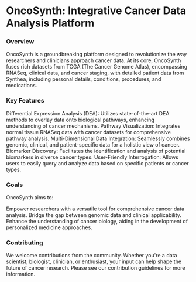 # OncoSynth: Integrative Cancer Data Analysis Platform
### Overview
OncoSynth is a groundbreaking platform designed to revolutionize the way researchers and clinicians approach cancer data. At its core, OncoSynth fuses rich datasets from TCGA (The Cancer Genome Atlas), encompassing RNASeq, clinical data, and cancer staging, with detailed patient data from Synthea, including personal details, conditions, procedures, and medications.

### Key Features
Differential Expression Analysis (DEA): Utilizes state-of-the-art DEA methods to overlay data onto biological pathways, enhancing understanding of cancer mechanisms.
Pathway Visualization: Integrates normal tissue RNASeq data with cancer datasets for comprehensive pathway analysis.
Multi-Dimensional Data Integration: Seamlessly combines genomic, clinical, and patient-specific data for a holistic view of cancer.
Biomarker Discovery: Facilitates the identification and analysis of potential biomarkers in diverse cancer types.
User-Friendly Interrogation: Allows users to easily query and analyze data based on specific patients or cancer types.
### Goals
OncoSynth aims to:

Empower researchers with a versatile tool for comprehensive cancer data analysis.
Bridge the gap between genomic data and clinical applicability.
Enhance the understanding of cancer biology, aiding in the development of personalized medicine approaches.
### Contributing
We welcome contributions from the community. Whether you're a data scientist, biologist, clinician, or enthusiast, your input can help shape the future of cancer research. Please see our contribution guidelines for more information.
